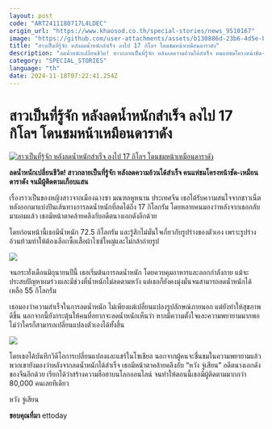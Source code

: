 ```yaml
---
layout: post
code: "ART2411180717L4LDEC"
origin_url: "https://www.khaosod.co.th/special-stories/news_9510167"
image: "https://github.com/user-attachments/assets/b130886d-23b6-4d5e-b800-dfb7222ed327"
title: "สาวเป็นที่รู้จัก หลังลดน้ำหนักสำเร็จ ลงไป 17 กิโลฯ โดนชมหน้าเหมือนดาราดัง"
description: "ลดน้ำหนักเปลี่ยนชีวิต! สาวกลายเป็นที่รู้จัก หลังลดความอ้วนได้สำเร็จ คนแห่ชมโครงหน้าชัด-เหมือนดาราดัง จนมีผู้ติดตามเกือบแสน"
category: "SPECIAL_STORIES"
language: "th"
date: 2024-11-18T07:22:41.254Z
---
```


# สาวเป็นที่รู้จัก หลังลดน้ำหนักสำเร็จ ลงไป 17 กิโลฯ โดนชมหน้าเหมือนดาราดัง

[![สาวเป็นที่รู้จัก หลังลดน้ำหนักสำเร็จ ลงไป 17 กิโลฯ โดนชมหน้าเหมือนดาราดัง](https://www.khaosod.co.th/wpapp/uploads/2024/11/diet1118-1w.jpg "สาวเป็นที่รู้จัก หลังลดน้ำหนักสำเร็จ ลงไป 17 กิโลฯ โดนชมหน้าเหมือนดาราดัง")](https://www.khaosod.co.th/wpapp/uploads/2024/11/diet1118-1w.jpg)

**ลดน้ำหนักเปลี่ยนชีวิต! สาวกลายเป็นที่รู้จัก หลังลดความอ้วนได้สำเร็จ คนแห่ชมโครงหน้าชัด-เหมือนดาราดัง จนมีผู้ติดตามเกือบแสน**

เรื่องราวเป็นของหญิงสาวจากเมืองฉางซา มณฑลหูหนาน ประเทศจีน เธอได้รับความสนใจจากชาวเน็ต หลังออกมาแบ่งปันเส้นทางการลดน้ำหนักที่ลดได้ถึง 17 กิโลกรัม โดยหลายคนมองว่าหลังจากเธอกลับมาผอมแล้ว เธอมีหน้าตาคล้ายคลึงกับอดีตนางเอกดังอีกด้วย

โดยก่อนหน้านี้เธอมีน้ำหนัก 72.5 กิโลกรัม และรู้สึกไม่มั่นใจเกี่ยวกับรูปร่างของตัวเอง เพราะรูปร่างอ้วนท้วมทำให้ต้องเลือกซื้อเสื้อผ้าไซซ์ใหญ่และไม่กล้าถ่ายรูป

[![](https://www.khaosod.co.th/wpapp/uploads/2024/11/diet1118-1.jpg)](https://www.khaosod.co.th/wpapp/uploads/2024/11/diet1118-1.jpg)

จนกระทั่งเดือนมิถุนายนปีนี้ เธอเริ่มต้นการลดน้ำหนัก โดยควบคุมอาหารและออกกำลังกาย แม้จะประสบปัญหาผมร่วงและมีช่วงที่น้ำหนักไม่ลดตามหวัง แต่เธอก็ยังคงมุ่งมั่นจนสามารถลดน้ำหนักได้เหลือ 55 กิโลกรัม

เธอมองว่าความสำเร็จในการลดน้ำหนัก ไม่เพียงแต่เปลี่ยนแปลงรูปลักษณ์ภายนอก แต่ยังทำให้สุขภาพดีขึ้น นอกจากนี้ยังกระตุ้นให้คนที่อยากจะลดน้ำหนักเห็นว่า หากมีความตั้งใจและความพยายามมากพอ ไม่ว่าใครก็สามารถเปลี่ยนแปลงตัวเองได้ทั้งสิ้น

[![](https://www.khaosod.co.th/wpapp/uploads/2024/11/diet1118-2.jpg)](https://www.khaosod.co.th/wpapp/uploads/2024/11/diet1118-2.jpg)

โดยเธอได้บันทึกวิดีโอการเปลี่ยนแปลงและแชร์ในโซเชียล นอกจากผู้คนจะชื่นชมในความพยายามแล้ว พวกเขายังมองว่าหลังจากลดน้ำหนักได้สำเร็จ เธอมีหน้าตาคล้ายคลึงกับ “หวัง จู่เสียน” อดีตนางเอกดังของจีนอีกด้วย เรียกได้ว่าสร้างความฮือฮาบนโลกออนไลน์ จนทำให้ตอนนี้เธอมีผู้ติดตามมากกว่า 80,000 คนเลยทีเดียว

หวัง จู่เสียน

**ขอบคุณที่มา** ettoday